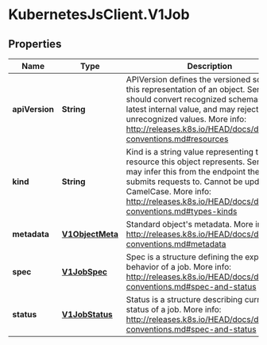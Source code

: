 # KubernetesJsClient.V1Job

## Properties
Name | Type | Description | Notes
------------ | ------------- | ------------- | -------------
**apiVersion** | **String** | APIVersion defines the versioned schema of this representation of an object. Servers should convert recognized schemas to the latest internal value, and may reject unrecognized values. More info: http://releases.k8s.io/HEAD/docs/devel/api-conventions.md#resources | [optional] 
**kind** | **String** | Kind is a string value representing the REST resource this object represents. Servers may infer this from the endpoint the client submits requests to. Cannot be updated. In CamelCase. More info: http://releases.k8s.io/HEAD/docs/devel/api-conventions.md#types-kinds | [optional] 
**metadata** | [**V1ObjectMeta**](V1ObjectMeta.md) | Standard object&#39;s metadata. More info: http://releases.k8s.io/HEAD/docs/devel/api-conventions.md#metadata | [optional] 
**spec** | [**V1JobSpec**](V1JobSpec.md) | Spec is a structure defining the expected behavior of a job. More info: http://releases.k8s.io/HEAD/docs/devel/api-conventions.md#spec-and-status | [optional] 
**status** | [**V1JobStatus**](V1JobStatus.md) | Status is a structure describing current status of a job. More info: http://releases.k8s.io/HEAD/docs/devel/api-conventions.md#spec-and-status | [optional] 


